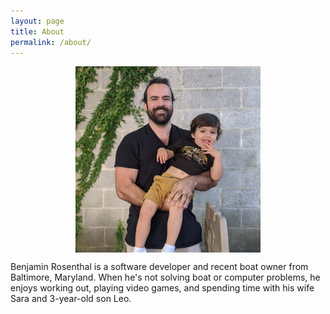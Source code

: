 ```yaml
---
layout: page
title: About
permalink: /about/
---
```


<figure>
  <a href= "/assets/images/full-res/home/profile.jpg" target="_blank">
    <img src="/assets/images/home/profile.jpg">
  </a>
</figure>

Benjamin Rosenthal is a software developer and recent boat owner from Baltimore, Maryland. When he's not solving boat or computer problems, he enjoys working out, playing video games, and spending time with his wife Sara and 3-year-old son Leo.

<style>
  img {
      display: block;
      margin-left: auto;
      margin-right: auto;
      width: 70%;
  }
</style>